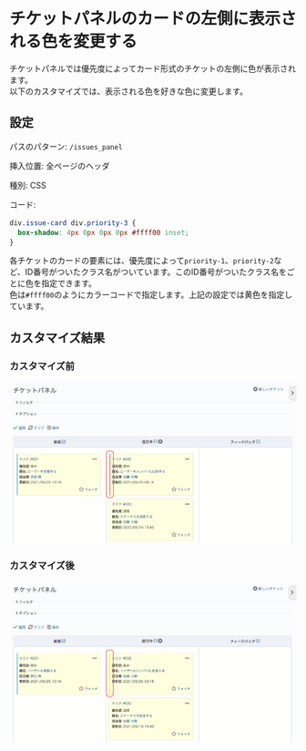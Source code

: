 # チケットパネルのカードの左側に表示される色を変更する

チケットパネルでは優先度によってカード形式のチケットの左側に色が表示されます。  
以下のカスタマイズでは、表示される色を好きな色に変更します。

## 設定

パスのパターン: `/issues_panel`

挿入位置: 全ページのヘッダ

種別: CSS

コード:

~~~ css
div.issue-card div.priority-3 {
  box-shadow: 4px 0px 0px 0px #ffff00 inset;
}
~~~

各チケットのカードの要素には、優先度によって`priority-1`、`priority-2`など、ID番号がついたクラス名がついています。このID番号がついたクラス名をごとに色を指定できます。  
色は`#ffff00`のようにカラーコードで指定します。上記の設定では黄色を指定しています。


## カスタマイズ結果

### カスタマイズ前

![](before.png)

### カスタマイズ後

![](after.png)